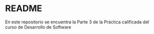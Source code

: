 # README

En este repositorio se encuentra la Parte 3 de la Práctica calificada del curso de Desarrollo de Software
 
